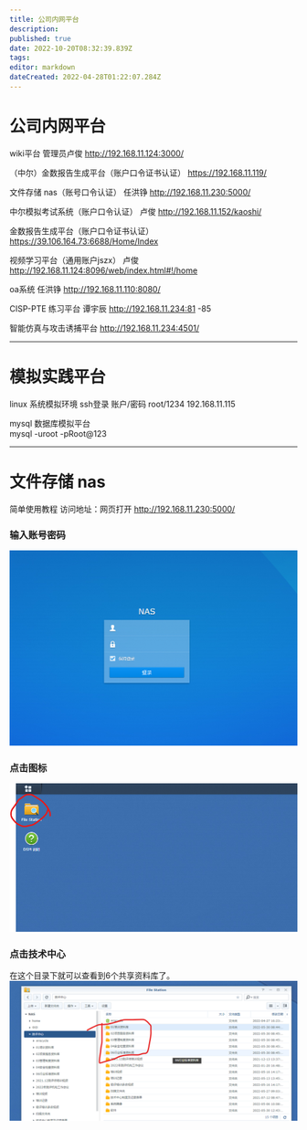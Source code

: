 ```yaml
---
title: 公司内网平台
description: 
published: true
date: 2022-10-20T08:32:39.839Z
tags: 
editor: markdown
dateCreated: 2022-04-28T01:22:07.284Z
---
```


# 公司内网平台
wiki平台   管理员卢俊
http://192.168.11.124:3000/


（中尔）金数报告生成平台（账户口令证书认证） 
https://192.168.11.119/

文件存储 nas（账号口令认证） 任洪铮
http://192.168.11.230:5000/


中尔模拟考试系统（账户口令认证）  卢俊
http://192.168.11.152/kaoshi/

金数报告生成平台（账户口令证书认证）   
https://39.106.164.73:6688/Home/Index

视频学习平台（通用账户jszx）  卢俊
http://192.168.11.124:8096/web/index.html#!/home

oa系统  任洪铮
http://192.168.11.110:8080/


CISP-PTE 练习平台 谭宇辰
http://192.168.11.234:81 -85

智能仿真与攻击诱捕平台
http://192.168.11.234:4501/

---
# 模拟实践平台
linux 系统模拟环境  ssh登录 账户/密码 root/1234
192.168.11.115  

mysql 数据库模拟平台  
mysql -uroot -pRoot@123



---
# 文件存储 nas
简单使用教程
访问地址：网页打开 http://192.168.11.230:5000/

### 输入账号密码

![nas.png](/nas/nas.png)

### 点击图标
![nas2.png](/nas/nas2.png)
### 点击技术中心
在这个目录下就可以查看到6个共享资料库了。
![nas3.png](/nas/nas3.png)